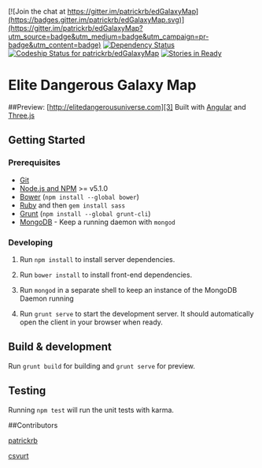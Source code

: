 [![Join the chat at https://gitter.im/patrickrb/edGalaxyMap](https://badges.gitter.im/patrickrb/edGalaxyMap.svg)](https://gitter.im/patrickrb/edGalaxyMap?utm_source=badge&utm_medium=badge&utm_campaign=pr-badge&utm_content=badge)
[![Dependency Status](https://gemnasium.com/patrickrb/edGalaxyMap.svg)](https://gemnasium.com/patrickrb/edGalaxyMap)
[ ![Codeship Status for patrickrb/edGalaxyMap](https://codeship.com/projects/8f486ba0-bd50-0133-2548-2a1d867cc1c8/status?branch=develop)](https://codeship.com/projects/136539)
[![Stories in Ready](https://badge.waffle.io/patrickrb/edGalaxyMap.png?label=ready&title=Ready)](http://waffle.io/patrickrb/edGalaxyMap)
# Elite Dangerous Galaxy Map
##Preview: [http://elitedangerousuniverse.com][3]
Built with [Angular][1] and [Three.js][2]

## Getting Started

### Prerequisites

- [Git](https://git-scm.com/)
- [Node.js and NPM](nodejs.org) >= v5.1.0
- [Bower](bower.io) (`npm install --global bower`)
- [Ruby](https://www.ruby-lang.org) and then `gem install sass`
- [Grunt](http://gruntjs.com/) (`npm install --global grunt-cli`)
- [MongoDB](https://www.mongodb.org/) - Keep a running daemon with `mongod`

### Developing

1. Run `npm install` to install server dependencies.

2. Run `bower install` to install front-end dependencies.

3. Run `mongod` in a separate shell to keep an instance of the MongoDB Daemon running

4. Run `grunt serve` to start the development server. It should automatically open the client in your browser when ready.

## Build & development

Run `grunt build` for building and `grunt serve` for preview.

## Testing

Running `npm test` will run the unit tests with karma.


##Contributors

[patrickrb][4]

[csvurt][5]


[1]: https://angularjs.org/
[2]: http://threejs.org/
[3]: http://elitedangerousuniverse.com
[4]: https://github.com/patrickrb
[5]: https://github.com/csvurt

